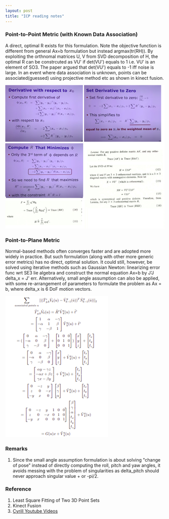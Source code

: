 ```yaml
---
layout: post
title: "ICP reading notes"
---
```


### Point-to-Point Metric (with Known Data Association)
A direct, optimal R exists for this formulation. Note the objective function is different from general Ax=b formulation but instead argmax(tr(RH)). By exploiting the orthnomal matrices U, V from SVD decomposition of H, the optimal R can be constrcuted as VU' if det(VU') equals to 1 i.e. VU' is an element of SO3. The paper argued that det(VU') equals to -1 iff noise is large. In an event where data association is unknown, points can be associated(guessed) using projective method etc as shown in kinect fusion. 

<img src="/assets/img/posts/ICP01.png" alt="conversion" class="responsive"/>


### Point-to-Plane Metric
Normal-based methods often converges faster and are adopted more widely in practice. But such formulation (along with other more generic error metrics) has no direct, optimal solution. It could still, however, be solved using iterative methods such as Gaussian Newton: linearizing error func wrt SE3 lie algebra and construct the normal equation Ax=b by J'J delta\_x = J' err. Alternatively, small angle assumption can also be applied, with some re-arrangement of parameters to formulate the problem as Ax = b, where delta\_x is 6 DoF motion vectors. 

<img src="/assets/img/posts/ICP02.png" alt="conversion" class="responsive"/>

### Remarks
1. Since the small angle assumption formulation is about solving "change of pose" instead of directly computing the roll, pitch and yaw angles, it avoids messing with the problem of singularities as delta\_pitch should never approach singular value + or -pi/2.


### Reference
1. Least Square Fitting of Two 3D Point Sets
2. Kinect Fusion
3. [Cyrill Youtube Videos](https://www.youtube.com/watch?v=dhzLQfDBx2Q&t=2s&ab_channel=CyrillStachniss)




